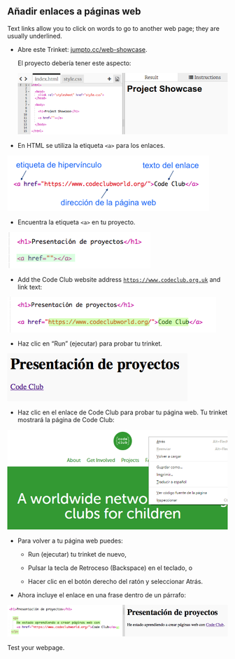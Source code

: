 ## Añadir enlaces a páginas web

Text links allow you to click on words to go to another web page; they are usually underlined.

+ Abre este Trinket: [jumpto.cc/web-showcase](http://jumpto.cc/web-showcase).
    
    El proyecto debería tener este aspecto:
    
    ![captura de pantalla](images/showcase-starter.png)

+ En HTML se utiliza la etiqueta `<a>` para los enlaces.

![captura de pantalla](images/showcase-link.png)

+ Encuentra la etiqueta `<a>` en tu proyecto. 

![captura de pantalla](images/showcase-a-template.png)

+ Add the Code Club website address [`https://www.codeclub.org.uk`](https://www.codeclub.org.uk) and link text:

![captura de pantalla](images/showcase-code-club.png)

+ Haz clic en “Run” (ejecutar) para probar tu trinket.

![screenshot](images/showcase-cc-output.png)

+ Haz clic en el enlace de Code Club para probar tu página web. Tu trinket mostrará la página de Code Club: 

![captura de pantalla](images/showcase-cc-website.png)

+ Para volver a tu página web puedes:
    
    + Run (ejecutar) tu trinket de nuevo,
    
    + Pulsar la tecla de Retroceso (Backspace) en el teclado, o
    
    + Hacer clic en el botón derecho del ratón y seleccionar Atrás.

+ Ahora incluye el enlace en una frase dentro de un párrafo:

![captura de pantalla](images/showcase-paragraph.png)

Test your webpage.